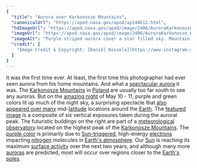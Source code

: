 ```yaml
---
{
  "title": "Aurora over Karkonosze Mountains",
  "canonicalUrl": "https://apod.nasa.gov/apod/ap240612.html",
  "hdImageUrl": "https://apod.nasa.gov/apod/image/2406/AuroraKarkonosze_Koszela_1409.jpg",
  "imageUrl": "https://apod.nasa.gov/apod/image/2406/AuroraKarkonosze_Koszela_1080.jpg",
  "imageAlt": "Purple striped aurora cover a star filled sky. Mountain peaks are visible on the sides, as well as a futuristic looking building on the right side. City lights are visible in the valley down below. Please see the explanation for more detailed information.",
  "credit": [
    "Image Credit & Copyright: [Daniel Koszela](https://www.instagram.com/danielkoszelaphotography/)"
  ]
}
---
```


It was the first time ever. At least, the first time this photographer had ever seen aurora from his home mountains. And what a [spectacular aurora](https://apod.nasa.gov/apod/ap240512.html) it was. The [Karkonosze Mountains](https://en.wikipedia.org/wiki/Giant_Mountains_National_Park) in [Poland](https://en.wikipedia.org/wiki/Poland) are usually too far south to see any auroras. But on the [amazing night](https://www.shutterstock.com/image-photo/close-scottish-fold-cat-head-260nw-1277698591.jpg) of May 10 - 11, purple and green colors lit up much of the night sky, a surprising spectacle that [also appeared over many](https://www.facebook.com/media/set/?set=a.431368006258449&type=3) mid-[latitude](https://www.researchgate.net/profile/Biagio-Di-Mauro-2/publication/355674389/figure/fig1/AS:1084113742245888@1635484266211/Global-map-divided-in-tropical-areas-middle-latitudes-and-polar-regions.png) locations around the [Earth](https://apod.nasa.gov/apod/ap220206.html). The [featured image](https://www.instagram.com/p/C60r4UgLlGq/) is a composite of six vertical exposures taken during the auroral peak. The futuristic buildings on the right are part of a [meteorological observatory](https://en.wikipedia.org/wiki/Tadeusz_Ho%C5%82dys_High-Mountain_Meteorological_Observatory_on_%C5%9Anie%C5%BCka) located on the highest peak of the [Karkonosze Mountains](https://youtu.be/BiNQB4f_6eY). The [purple color](https://site.uit.no/spaceweather/wp-content/uploads/sites/194/2019/08/Colours-700x742.png) is primarily due to [Sun-triggered](https://theconversation.com/are-the-northern-lights-caused-by-particles-from-the-sun-not-exactly-174019), high-energy [electrons](https://www.aps.org/archives/publications/apsnews/200010/history.cfm) impacting [nitrogen](https://en.wikipedia.org/wiki/Nitrogen) molecules in [Earth's atmosphere](https://www.nasa.gov/general/what-is-earths-atmosphere/). Our [Sun](https://spaceplace.nasa.gov/all-about-the-sun/) is reaching its maximum [surface activity](https://www.nasa.gov/news-release/solar-cycle-25-is-here-nasa-noaa-scientists-explain-what-that-means/) over the next two years, and although many more [auroras](https://apod.nasa.gov/apod/ap230122.html) are predicted, most will occur over regions closer to the [Earth's poles](https://en.wikipedia.org/wiki/Polar_regions_of_Earth).
